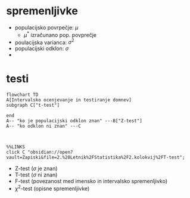 # spremenljivke
- populacijsko povrpečje: $\mu$
	- $\mu^*$ izračunano pop. povprečje
- poulacijska varianca: $\sigma^2$
- populacijski odklon: $\sigma$
- 

# testi
```mermaid
flowchart TD
A[Intervalsko ocenjevanje in testiranje domnev]
subgraph C["t-test"]

end
A-- "ko je populacijski odklon znan" ---B["Z-test"]
A-- "ko odklon ni znan" ---C



%%LINKS
click C "obsidian://open?vault=Zapiski&file=2.%20Letnik%2FStatistika%2F2.kolokvij%2FT-test";

```
- Z-test ($\sigma$ je znan)
- T-test ($\sigma$ ni znan)
- F-test (povezanost med imensko in intervalsko spremenljivko)
- $\chi^2$-test (opisne spremenljivke)
